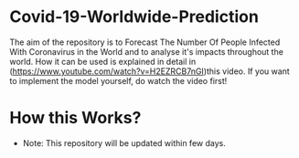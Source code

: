 # Covid-19-Worldwide-Prediction

The aim of the repository is to Forecast The Number Of People Infected With Coronavirus in the World and to analyse it's impacts throughout the world. How it can be used is explained in detail in (https://www.youtube.com/watch?v=H2EZRCB7nGI)this video. If you want to implement the model yourself, do watch the video first!

# How this Works?

* Note: This repository will be updated within few days.
